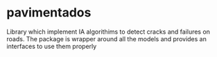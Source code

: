 # pavimentados
Library which implement IA algorithims to detect cracks and failures on roads. The package is wrapper around all the models and provides an interfaces to use them properly
